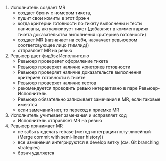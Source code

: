 1. Исполнитель создает MR
   + создает брэнч с номером тикета,
   + пушит свои комиты в этот брэнч
   + когда критерии готовности по тикету выполнены и тесты написаны, актуализирует тикет (добавляет в комментариях тикета доказательства выполнения критериев готовности)
   + создает MR (назначает на себя, назначает ревьюером соответсвующее лицо (тимлид))
   + отправляет MR на ревью
2. Ревьюер дает фидбэк Исполнителю
   + Ревьюер провереяет оформление тикета
   + Ревьюер проверяет наличие криетриев готовности
   + Ревьюер проверяет наличие доказательств выполнения критериев готовности в тикете
   + Ревьюер проверяет наличие тестов
   + рекомендуется проводить ревью интерактивно в паре Ревьюер-Исполнитель
   + Ревьюер обязательно записывает замечания в MR, если таковые имеются
   + если замечаний нет, то переход к приемке MR
3. Исполнитель учитывает замечания и исправляет код
   + Исполнитель отправляет MR на ревью
4. Ревьюер принимает MR
   + не забыть сделать rebase (метод интеграции полу-линейный (Merge commit with semi-linear history))
   + все изменения интегрируются в develop ветку (см. Git branching strategies)
   + брэнч удаляется